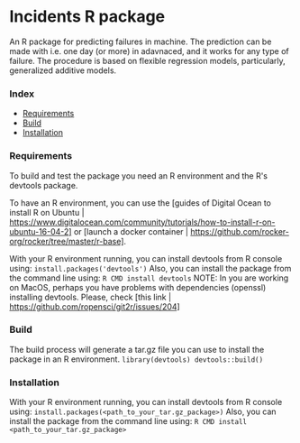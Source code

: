 
# Incidents R package
An R package for predicting failures in machine. The prediction can be made with i.e. one day (or more) in adavnaced, and it works for any type of failure. The procedure is based on flexible regression models, particularly, generalized additive models. 

### Index
* [Requirements](README.md#requirements)
* [Build](README.md#build)
* [Installation](README.md#installation)

### Requirements
To build and test the package you need an R environment and the R's devtools package.

To have an R environment, you can use the [guides of Digital Ocean to install R on Ubuntu | https://www.digitalocean.com/community/tutorials/how-to-install-r-on-ubuntu-16-04-2] or [launch a docker container | https://github.com/rocker-org/rocker/tree/master/r-base].

With your R environment running, you can install devtools from R console using:
``
install.packages('devtools')
``
Also, you can install the package from the command line using:
``
R CMD install devtools
``
NOTE: In you are working on MacOS, perhaps you have problems with dependencies (openssl) installing devtools. Please, check [this link | https://github.com/ropensci/git2r/issues/204]

### Build
The build process will generate a tar.gz file you can use to install the package in an R environment.
``
library(devtools)
devtools::build()
``

### Installation
With your R environment running, you can install devtools from R console using:
``
install.packages(<path_to_your_tar.gz_package>)
``
Also, you can install the package from the command line using:
``
R CMD install <path_to_your_tar.gz_package>
``

